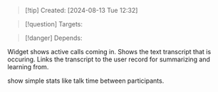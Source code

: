
>[!tip] Created: [2024-08-13 Tue 12:32]

>[!question] Targets: 

>[!danger] Depends: 

Widget shows active calls coming in.
Shows the text transcript that is occuring.
Links the transcript to the user record for summarizing and learning from.

show simple stats like talk time between participants.